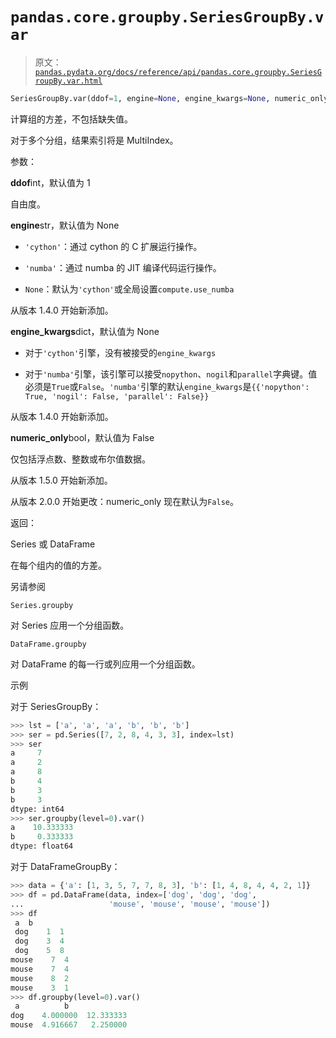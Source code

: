 # `pandas.core.groupby.SeriesGroupBy.var`

> 原文：[`pandas.pydata.org/docs/reference/api/pandas.core.groupby.SeriesGroupBy.var.html`](https://pandas.pydata.org/docs/reference/api/pandas.core.groupby.SeriesGroupBy.var.html)

```py
SeriesGroupBy.var(ddof=1, engine=None, engine_kwargs=None, numeric_only=False)
```

计算组的方差，不包括缺失值。

对于多个分组，结果索引将是 MultiIndex。

参数：

**ddof**int，默认值为 1

自由度。

**engine**str，默认值为 None

+   `'cython'`：通过 cython 的 C 扩展运行操作。

+   `'numba'`：通过 numba 的 JIT 编译代码运行操作。

+   `None`：默认为`'cython'`或全局设置`compute.use_numba`

从版本 1.4.0 开始新添加。

**engine_kwargs**dict，默认值为 None

+   对于`'cython'`引擎，没有被接受的`engine_kwargs`

+   对于`'numba'`引擎，该引擎可以接受`nopython`、`nogil`和`parallel`字典键。值必须是`True`或`False`。`'numba'`引擎的默认`engine_kwargs`是`{{'nopython': True, 'nogil': False, 'parallel': False}}`

从版本 1.4.0 开始新添加。

**numeric_only**bool，默认值为 False

仅包括浮点数、整数或布尔值数据。

从版本 1.5.0 开始新添加。

从版本 2.0.0 开始更改：numeric_only 现在默认为`False`。

返回：

Series 或 DataFrame

在每个组内的值的方差。

另请参阅

`Series.groupby`

对 Series 应用一个分组函数。

`DataFrame.groupby`

对 DataFrame 的每一行或列应用一个分组函数。

示例

对于 SeriesGroupBy：

```py
>>> lst = ['a', 'a', 'a', 'b', 'b', 'b']
>>> ser = pd.Series([7, 2, 8, 4, 3, 3], index=lst)
>>> ser
a     7
a     2
a     8
b     4
b     3
b     3
dtype: int64
>>> ser.groupby(level=0).var()
a    10.333333
b     0.333333
dtype: float64 
```

对于 DataFrameGroupBy：

```py
>>> data = {'a': [1, 3, 5, 7, 7, 8, 3], 'b': [1, 4, 8, 4, 4, 2, 1]}
>>> df = pd.DataFrame(data, index=['dog', 'dog', 'dog',
...                   'mouse', 'mouse', 'mouse', 'mouse'])
>>> df
 a  b
 dog    1  1
 dog    3  4
 dog    5  8
mouse    7  4
mouse    7  4
mouse    8  2
mouse    3  1
>>> df.groupby(level=0).var()
 a          b
dog    4.000000  12.333333
mouse  4.916667   2.250000 
```
